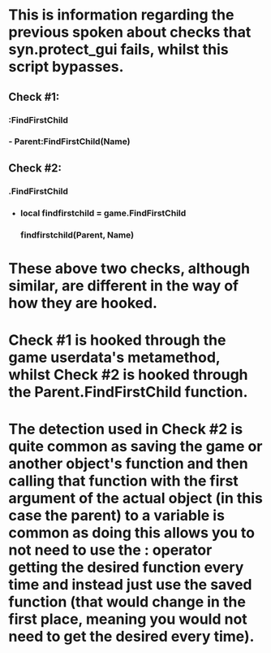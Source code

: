 # This is information regarding the previous spoken about checks that syn.protect_gui fails, whilst this script bypasses.

## Check \#1:
### :FindFirstChild
  ### - Parent:FindFirstChild(Name)

## Check \#2:
### .FindFirstChild
- ### local findfirstchild = game.FindFirstChild
  ###   findfirstchild(Parent, Name)

# These above two checks, although similar, are different in the way of how they are hooked.
# Check \#1 is hooked through the game userdata's metamethod, whilst Check \#2 is hooked through the Parent.FindFirstChild function.
# The detection used in Check \#2 is quite common as saving the game or another object's function and then calling that function with the first argument of the actual object (in this case the parent) to a variable is common as doing this allows you to not need to use the : operator getting the desired function every time and instead just use the saved function (that would change in the first place, meaning you would not need to get the desired every time).
